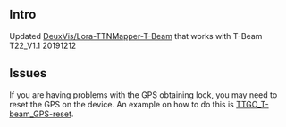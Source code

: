 ## Intro

Updated [DeuxVis/Lora-TTNMapper-T-Beam](https://github.com/DeuxVis/Lora-TTNMapper-T-Beam) that works with T-Beam T22_V1.1 20191212

## Issues
If you are having problems with the GPS obtaining lock, you may need to reset the GPS on the device. An example on how to do this is [TTGO_T-beam_GPS-reset](https://github.com/eriktheV-king/TTGO_T-beam_GPS-reset).